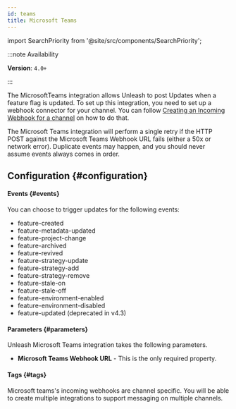 ```yaml
---
id: teams
title: Microsoft Teams
---
```


import SearchPriority from '@site/src/components/SearchPriority';

<SearchPriority level="high" />

:::note Availability

**Version**: `4.0+`

:::


The MicrosoftTeams integration allows Unleash to post Updates when a feature flag is updated. To set up this integration, you need to set up a webhook connector for your channel. You can follow [Creating an Incoming Webhook for a channel](https://docs.microsoft.com/en-us/microsoftteams/platform/webhooks-and-connectors/how-to/add-incoming-webhook) on how to do that.

The Microsoft Teams integration will perform a single retry if the HTTP POST against the Microsoft Teams Webhook URL fails (either a 50x or network error). Duplicate events may happen, and you should never assume events always comes in order.

## Configuration {#configuration}

#### Events {#events}

You can choose to trigger updates for the following events:

- feature-created
- feature-metadata-updated
- feature-project-change
- feature-archived
- feature-revived
- feature-strategy-update
- feature-strategy-add
- feature-strategy-remove
- feature-stale-on
- feature-stale-off
- feature-environment-enabled
- feature-environment-disabled
- feature-updated (deprecated in v4.3)

#### Parameters {#parameters}

Unleash Microsoft Teams integration takes the following parameters.

- **Microsoft Teams Webhook URL** - This is the only required property.

#### Tags {#tags}

Microsoft teams's incoming webhooks are channel specific. You will be able to create multiple integrations to support messaging on multiple channels.
